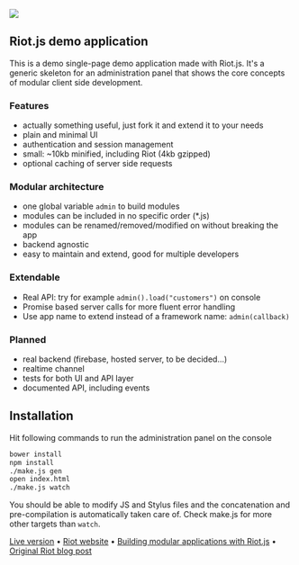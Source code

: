 
![](https://moot.it/riotjs/demo/img/riotjslogo@2x.png)

## Riot.js demo application

This is a demo single-page demo application made with Riot.js. It's a generic skeleton for an administration panel that shows the core concepts of modular client side development.

### Features
- actually something useful, just fork it and extend it to your needs
- plain and minimal UI
- authentication and session management
- small: ~10kb minified, including Riot (4kb gzipped)
- optional caching of server side requests


### Modular architecture
- one global variable `admin` to build modules
- modules can be included in no specific order (*.js)
- modules can be renamed/removed/modified on without breaking the app
- backend agnostic
- easy to maintain and extend, good for multiple developers


### Extendable
- Real API: try for example `admin().load("customers")` on console
- Promise based server calls for more fluent error handling
- Use app name to extend instead of a framework name: `admin(callback)`


### Planned
- real backend (firebase, hosted server, to be decided...)
- realtime channel
- tests for both UI and API layer
- documented API, including events


## Installation

Hit following commands to run the administration panel on the console

``` sh
bower install
npm install
./make.js gen
open index.html
./make.js watch
```

You should be able to modify JS and Stylus files and the concatenation and pre-compilation is automatically taken care of. Check make.js for more other targets than `watch`.


[Live version](https://moot.it/riotjs/demo/) &bull;
[Riot website](https://moot.it/riotjs/) &bull;
[Building modular applications with Riot.js](https://moot.it/riotjs/docs/) &bull;
[Original Riot blog post](https://moot.it/blog/technology/riotjs-the-1kb-mvp-framework.html)

